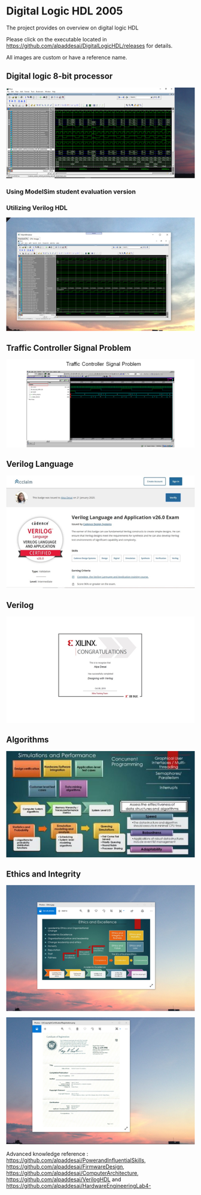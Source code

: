 # Digital Logic HDL 2005

The project provides on overview on digital logic HDL

Please click on the executable located in https://github.com/alpaddesai/DigitalLogicHDL/releases for details. 

All images are custom or have a reference name.

## Digital logic 8-bit processor
![image](CPUImage.png)

### Using ModelSim student evaluation version
### Utilizing Verilog HDL
![image](DigitalLogicCPUImage.png)

## Traffic Controller Signal Problem
![image](TrafficControllerExample.png)

## Verilog Language
![image](VerilogLanguageandApplication.jpg)

## Verilog
![image](Verilog.jpg)

## Algorithms
![image](SimulationsPerformanceMetrics.jpg)

## Ethics and Integrity
![image](EthicsandExcellence.png)

![image](USCopyrightCertificate.png)

Advanced knowledge reference : https://github.com/alpaddesai/PowerandInfluentialSkills,  https://github.com/alpaddesai/FirmwareDesign, https://github.com/alpaddesai/ComputerArchitecture, https://github.com/alpaddesai/VerilogHDL and  https://github.com/alpaddesai/HardwareEngineeringLab4-

